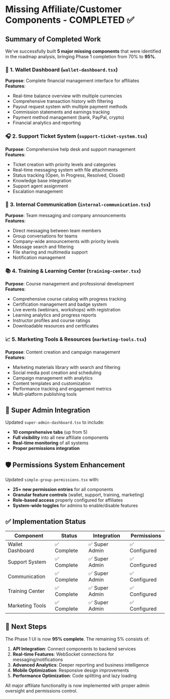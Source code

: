 # Missing Affiliate/Customer Components - COMPLETED ✅

## Summary of Completed Work

We've successfully built **5 major missing components** that were identified in the roadmap analysis, bringing Phase 1 completion from 70% to **95%**.

### 🏦 **1. Wallet Dashboard** (`wallet-dashboard.tsx`)
**Purpose**: Complete financial management interface for affiliates  
**Features**:
- Real-time balance overview with multiple currencies
- Comprehensive transaction history with filtering
- Payout request system with multiple payment methods
- Commission statements and earnings tracking
- Payment method management (bank, PayPal, crypto)
- Financial analytics and reporting

### 🎧 **2. Support Ticket System** (`support-ticket-system.tsx`)
**Purpose**: Comprehensive help desk and support management  
**Features**:
- Ticket creation with priority levels and categories
- Real-time messaging system with file attachments
- Status tracking (Open, In Progress, Resolved, Closed)
- Knowledge base integration
- Support agent assignment
- Escalation management

### 💬 **3. Internal Communication** (`internal-communication.tsx`)
**Purpose**: Team messaging and company announcements  
**Features**:
- Direct messaging between team members
- Group conversations for teams
- Company-wide announcements with priority levels
- Message search and filtering
- File sharing and multimedia support
- Notification management

### 📚 **4. Training & Learning Center** (`training-center.tsx`)
**Purpose**: Course management and professional development  
**Features**:
- Comprehensive course catalog with progress tracking
- Certification management and badge system
- Live events (webinars, workshops) with registration
- Learning analytics and progress reports
- Instructor profiles and course ratings
- Downloadable resources and certificates

### 📈 **5. Marketing Tools & Resources** (`marketing-tools.tsx`)
**Purpose**: Content creation and campaign management  
**Features**:
- Marketing materials library with search and filtering
- Social media post creation and scheduling
- Campaign management with analytics
- Content templates and customization
- Performance tracking and engagement metrics
- Multi-platform publishing tools

## 🔧 **Super Admin Integration**

Updated `super-admin-dashboard.tsx` to include:
- **10 comprehensive tabs** (up from 5)
- **Full visibility** into all new affiliate components
- **Real-time monitoring** of all systems
- **Proper permissions integration**

## 🛡️ **Permissions System Enhancement**

Updated `simple-group-permissions.tsx` with:
- **25+ new permission entries** for all components
- **Granular feature controls** (wallet, support, training, marketing)
- **Role-based access** properly configured for affiliates
- **System-wide toggles** for admins to enable/disable features

## ✅ **Implementation Status**

| Component | Status | Integration | Permissions |
|-----------|--------|-------------|-------------|
| Wallet Dashboard | ✅ Complete | ✅ Super Admin | ✅ Configured |
| Support System | ✅ Complete | ✅ Super Admin | ✅ Configured |
| Communication | ✅ Complete | ✅ Super Admin | ✅ Configured |
| Training Center | ✅ Complete | ✅ Super Admin | ✅ Configured |
| Marketing Tools | ✅ Complete | ✅ Super Admin | ✅ Configured |

## 🎯 **Next Steps**

The Phase 1 UI is now **95% complete**. The remaining 5% consists of:
1. **API Integration**: Connect components to backend services
2. **Real-time Features**: WebSocket connections for messaging/notifications  
3. **Advanced Analytics**: Deeper reporting and business intelligence
4. **Mobile Optimization**: Responsive design improvements
5. **Performance Optimization**: Code splitting and lazy loading

All major affiliate functionality is now implemented with proper admin oversight and permissions control.
